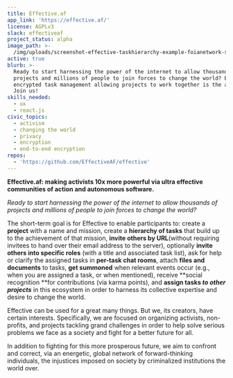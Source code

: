 ```yaml
---
title: Effective.af
app_link: 'https://effective.af/'
license: AGPLv3
slack: effectiveaf
project_status: alpha
image_path: >-
  /img/uploads/screenshot-effective-taskhierarchy-example-foianetwork-screenshot_2018-12-16_14-48-09.png
active: true
blurb: >-
  Ready to start harnessing the power of the internet to allow thousands of
  projects and millions of people to join forces to change the world? End-to-end
  encrypted task management allowing projects to work together is the answer.
  Join us!
skills_needed:
  - ux
  - react.js
civic_topics:
  - activism
  - changing the world
  - privacy
  - encryption
  - end-to-end encryption
repos:
  - 'https://github.com/EffectiveAF/effective'
---
```

**Effective.af: making activists 10x more powerful via ultra effective communities of action and autonomous software.**

_Ready to start harnessing the power of the internet to allow thousands of projects and millions of people to join forces to change the world?_

The short-term goal is for Effective to enable participants to: create a **project** with a name and mission, create a **hierarchy of tasks** that build up to the achievement of that mission, **invite others by URL**(without requiring invitees to hand over their email address to the server), optionally **invite others into specific roles** (with a title and associated task list), ask for help or clarify the assigned tasks in **per-task chat rooms**, attach **files and documents** to tasks, **get summoned** when relevant events occur (e.g., when you are assigned a task, or when mentioned), receive **social recognition **for contributions (via karma points), and **assign tasks _to other projects_** in this ecosystem in order to harness its collective expertise and
desire to change the world.

Effective can be used for a great many things.  But we, its creators, have certain interests.  Specifically, we are focused on organizing activists, non-profits, and projects tackling grand challenges in order to help solve serious problems we face as a society and fight for a better future for all.

In addition to fighting for this more prosperous future, we aim to confront and correct, via an energetic, global network of forward-thinking individuals, the injustices imposed on society by criminalized institutions the world over.
